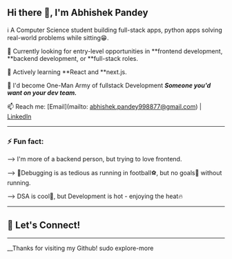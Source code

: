 ##   Hi there 👋, I'm Abhishek Pandey

ℹ️ A Computer Science student building full-stack apps, python apps solving real-world problems while sitting😁.

🎯 Currently looking for entry-level opportunities in **frontend development, **backend development, or **full-stack roles.

🌱 Actively learning **React and **next.js.

🎯 I'd become One-Man Army of fullstack Development  ***Someone you'd want on your dev team.***



📫 Reach me: [Email](mailto: abhishek.pandey998877@gmail.com) | [LinkedIn](https://www.linkedin.com/in/abhishek-pandey-296b04250/)

----

### ⚡ Fun fact: 

--> I'm more of a backend person, but trying to love frontend.

--> 🐞Debugging is as tedious as running in football⚽, but no goals🥅 without running.

--> DSA is cool🧊, but Development is hot - enjoying the heat🔥


----

## 🛜 Let's Connect!

----

__Thanks for visiting my Github! sudo explore-more
